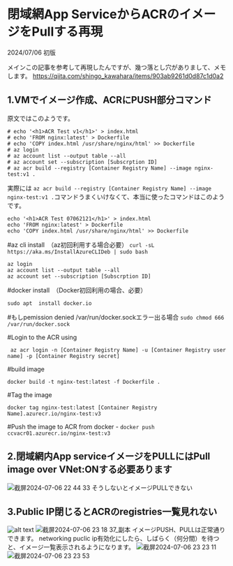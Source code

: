 # 閉域網App ServiceからACRのイメージをPullする再現
2024/07/06 初版

メインこの記事を参考して再現したんですが、幾つ落とし穴がありまして、メモします。
https://qiita.com/shingo_kawahara/items/903ab9261d0d87c1d0a2
## 1.VMでイメージ作成、ACRにPUSH部分コマンド
原文ではこのようです。
```
# echo '<h1>ACR Test v1</h1>' > index.html
# echo 'FROM nginx:latest' > Dockerfile
# echo 'COPY index.html /usr/share/nginx/html' >> Dockerfile
# az login
# az account list --output table --all
# az account set --subscription [Subscrption ID]
# az acr build --registry [Container Registry Name] --image nginx-test:v1 .
```
実際には
`az acr build --registry [Container Registry Name] --image nginx-test:v1 .`コマンドうまくいけなくて、本当に使ったコマンドはこのようです。
```
echo '<h1>ACR Test 07062121</h1>' > index.html
echo 'FROM nginx:latest' > Dockerfile
echo 'COPY index.html /usr/share/nginx/html' >> Dockerfile
```
#az cli install　（az初回利用する場合必要）
`
curl -sL https://aka.ms/InstallAzureCLIDeb | sudo bash
`
```
az login
az account list --output table --all
az account set --subscription [Subscrption ID]
```
#docker install　（Docker初回利用の場合、必要）

```sudo apt  install docker.io```

#もしpemission denied /var/run/docker.sockエラー出る場合
`sudo chmod 666 /var/run/docker.sock`

#Login to the ACR using 

`
az acr login -n [Container Registry Name] -u [Container Registry user name] -p [Container Registry secret]`

#build image

`docker build -t nginx-test:latest -f Dockerfile .`

#Tag the image 

`docker tag nginx-test:latest [Container Registry Name].azurecr.io/nginx-test:v3`

#Push the image to ACR from docker - 
`
docker push ccvacr01.azurecr.io/nginx-test:v3
`

## 2.閉域網内App serviceイメージをPULLにはPull image over VNet:ONする必要あります
![截屏2024-07-06 22 44 33](https://github.com/chloechloe/terraform-learn/assets/8857472/46e7a2a7-c5ce-446e-b7d8-15d149764fa9)
そうしないとイメージPULLできない

## 3.Public IP閉じるとACRのregistries一覧見れない
![alt text](<截屏2024-07-06 23.18.37_副本.jpg>)
![截屏2024-07-06 23 18 37_副本](https://github.com/chloechloe/terraform-learn/assets/8857472/6fba35f8-f3f6-476b-911f-7302e5fc24d4)
イメージPUSH、PULLは正常通りできます。
networking puclic ip有効化にしたら、しばらく（何分間）を待つと、イメージ一覧表示されるようになります。
![截屏2024-07-06 23 23 11](https://github.com/chloechloe/terraform-learn/assets/8857472/3fff7c8e-0517-457b-b9a7-7aec34355bbd)
![截屏2024-07-06 23 23 53](https://github.com/chloechloe/terraform-learn/assets/8857472/f8af3eab-95a1-4221-96fc-408eaba77cf9)
